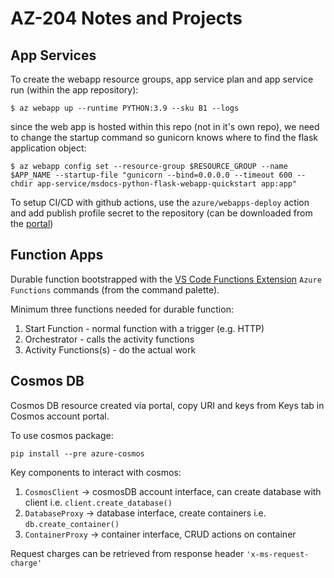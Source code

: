 # AZ-204 Notes and Projects

## App Services

To create the webapp resource groups, app service plan and app service run (within the app repository):

```
$ az webapp up --runtime PYTHON:3.9 --sku B1 --logs
```

since the web app is hosted within this repo (not in it's own repo), we need to change the startup command so gunicorn knows where to find the flask application object:

```
$ az webapp config set --resource-group $RESOURCE_GROUP --name $APP_NAME --startup-file "gunicorn --bind=0.0.0.0 --timeout 600 --chdir app-service/msdocs-python-flask-webapp-quickstart app:app"
```

To setup CI/CD with github actions, use the `azure/webapps-deploy` action and add publish profile secret to the repository (can be downloaded from the [portal](https://docs.microsoft.com/en-us/azure/app-service/deploy-github-actions?tabs=applevel#configure-the-github-secret))

## Function Apps

Durable function bootstrapped with the [VS Code Functions Extension](https://marketplace.visualstudio.com/items?itemName=ms-azuretools.vscode-azurefunctions) `Azure Functions` commands (from the command palette).

Minimum three functions needed for durable function:

1. Start Function - normal function with a trigger (e.g. HTTP)
2. Orchestrator - calls the activity functions
3. Activity Functions(s) - do the actual work

## Cosmos DB

Cosmos DB resource created via portal, copy URI and keys from Keys tab in Cosmos account portal.

To use cosmos package:

`pip install --pre azure-cosmos`

Key components to interact with cosmos:

1. `CosmosClient` -> cosmosDB account interface, can create database with client i.e. `client.create_database()`
2. `DatabaseProxy` -> database interface, create containers i.e. `db.create_container()`
3. `ContainerProxy` -> container interface, CRUD actions on container

Request charges can be retrieved from response header `'x-ms-request-charge'`
